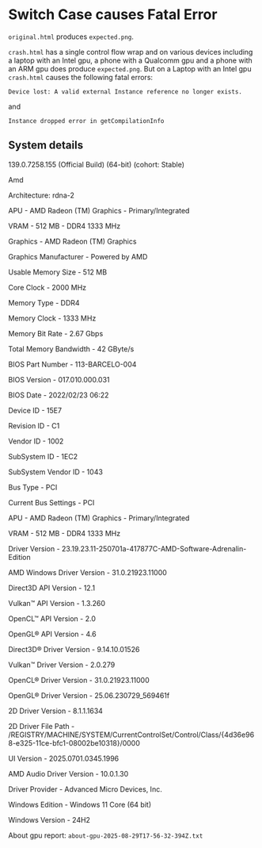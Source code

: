 # Switch Case causes Fatal Error

`original.html` produces `expected.png`.

`crash.html` has a single control flow wrap and on various devices including a laptop with an Intel gpu, a phone with a Qualcomm gpu and a phone with an ARM gpu does produce `expected.png`.
But on a Laptop with an Intel gpu `crash.html` causes the following fatal errors:

```
Device lost: A valid external Instance reference no longer exists.
```

and

```
Instance dropped error in getCompilationInfo
```

## System details

139.0.7258.155 (Official Build) (64-bit) (cohort: Stable)

Amd

Architecture: rdna-2

APU - AMD Radeon (TM) Graphics - Primary/Integrated

VRAM - 512 MB - DDR4 1333 MHz

Graphics - AMD Radeon (TM) Graphics

Graphics Manufacturer - Powered by AMD

Usable Memory Size - 512 MB

Core Clock - 2000 MHz

Memory Type - DDR4

Memory Clock - 1333 MHz

Memory Bit Rate - 2.67 Gbps

Total Memory Bandwidth - 42 GByte/s

BIOS Part Number - 113-BARCELO-004

BIOS Version - 017.010.000.031

BIOS Date - 2022/02/23 06:22

Device ID - 15E7

Revision ID - C1

Vendor ID - 1002

SubSystem ID - 1EC2

SubSystem Vendor ID - 1043

Bus Type - PCI

Current Bus Settings - PCI

APU - AMD Radeon (TM) Graphics - Primary/Integrated

VRAM - 512 MB - DDR4 1333 MHz

Driver Version - 23.19.23.11-250701a-417877C-AMD-Software-Adrenalin-Edition

AMD Windows Driver Version - 31.0.21923.11000

Direct3D API Version - 12.1

Vulkan™ API Version - 1.3.260

OpenCL™ API Version - 2.0

OpenGL® API Version - 4.6

Direct3D® Driver Version - 9.14.10.01526

Vulkan™ Driver Version - 2.0.279

OpenCL® Driver Version - 31.0.21923.11000

OpenGL® Driver Version - 25.06.230729_569461f

2D Driver Version - 8.1.1.1634

2D Driver File Path - /REGISTRY/MACHINE/SYSTEM/CurrentControlSet/Control/Class/{4d36e968-e325-11ce-bfc1-08002be10318}/0000

UI Version - 2025.0701.0345.1996

AMD Audio Driver Version - 10.0.1.30

Driver Provider - Advanced Micro Devices, Inc.

Windows Edition - Windows 11 Core (64 bit)

Windows Version - 24H2

About gpu report: `about-gpu-2025-08-29T17-56-32-394Z.txt`
